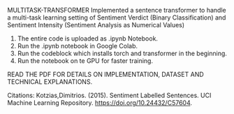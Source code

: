 MULTITASK-TRANSFORMER
Implemented a sentence transformer to handle a multi-task learning setting of Sentiment Verdict (Binary Classification) and Sentiment Intensity (Sentiment Analysis as Numerical Values)

1. The entire code is uploaded as .ipynb Notebook.
2. Run the .ipynb notebook in Google Colab.
3. Run the codeblock which installs torch and transformer in the beginning.
4. Run the notebook on te GPU for faster training.

READ THE PDF FOR DETAILS ON IMPLEMENTATION, DATASET AND TECHNICAL EXPLANATIONS.

Citations:
Kotzias,Dimitrios. (2015). Sentiment Labelled Sentences. UCI Machine Learning Repository. https://doi.org/10.24432/C57604.
